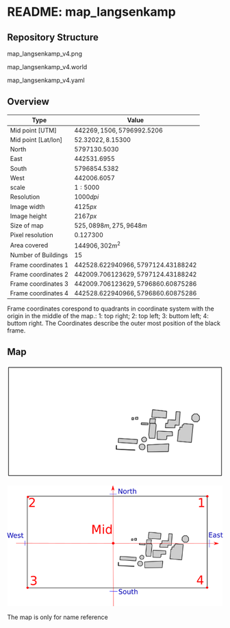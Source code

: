 # README: map_langsenkamp

## Repository Structure

map_langsenkamp_v4.png

map_langsenkamp_v4.world

map_langsenkamp_v4.yaml



## Overview


Type                | Value   
---                 | ---   
Mid point  [UTM]    | $`442269,1506,5796992.5206`$
Mid point [Lat/lon] | $`52.32022, 8.15300`$
North               | $` 5797130.5030`$
East                | $` 442531.6955 `$
South               | $` 5796854.5382`$
West                | $` 442006.6057 `$
scale               | $` 1:5000   `$
Resolution          | $`1000 dpi`$
Image width         | $`4125 px`$
Image height        | $`2167 px`$
Size of map         | $`525,0898m, 275,9648m`$
Pixel resolution    | $`0.127300`$
Area covered        | $`144 906,302 m^2`$  
Number of Buildings | $`15`$
Frame coordinates 1 | $`442528.622940966,5797124.43188242`$
Frame coordinates 2 | $`442009.706123629,5797124.43188242`$
Frame coordinates 3 | $`442009.706123629,5796860.60875286`$
Frame coordinates 4 | $`442528.622940966,5796860.60875286`$

Frame coordinates corespond to quadrants in coordinate system with the origin in the middle of the map.: 1: top right; 2: top left; 3: buttom left; 4: buttom right. The Coordinates describe the outer most position of the black frame. 


## Map


![Map Langsenkamp v4](map_langsenkamp_v4.png "Map v4")


![Map small v2](explaination_points.png "Explaination points")

The map is only for name reference
